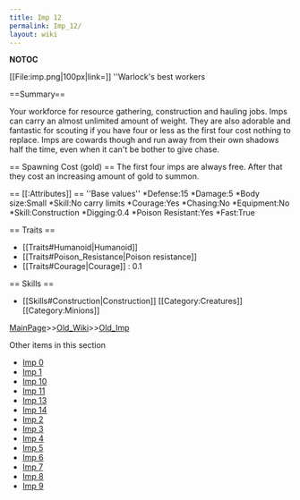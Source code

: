 ```yaml
---
title: Imp 12
permalink: Imp_12/
layout: wiki
---
```

__NOTOC__

[[File:imp.png|100px|link=]] ''Warlock's best workers

==Summary==

Your workforce for resource gathering, construction and hauling jobs.
Imps can carry an almost unlimited amount of weight.  They are also adorable and fantastic for scouting if you have four or less as the first four cost nothing to replace. Imps are cowards though and run away from their own shadows half the time, even when it can't be bother to give chase.

== Spawning Cost (gold) ==
The first four imps are always free. After that they cost an increasing amount of gold to summon.

== [[:Attributes]] ==
''Base values''
*Defense:15
*Damage:5
*Body size:Small
*Skill:No carry limits
*Courage:Yes
*Chasing:No
*Equipment:No
*Skill:Construction
*Digging:0.4
*Poison Resistant:Yes
*Fast:True

== Traits ==
* [[Traits#Humanoid|Humanoid]]
* [[Traits#Poison_Resistance|Poison resistance]]
* [[Traits#Courage|Courage]] : 0.1

== Skills ==
* [[Skills#Construction|Construction]]
[[Category:Creatures]]
[[Category:Minions]]

[MainPage](/keeperrl_wiki/ "wikilink")>>[Old_Wiki](/keeperrl_wiki/Old_Wiki "wikilink")>>[Old_Imp](/keeperrl_wiki/Old_Imp "wikilink")

Other items in this section
-    [Imp 0](/keeperrl_wiki/Imp_0 "wikilink")
-    [Imp 1](/keeperrl_wiki/Imp_1 "wikilink")
-    [Imp 10](/keeperrl_wiki/Imp_10 "wikilink")
-    [Imp 11](/keeperrl_wiki/Imp_11 "wikilink")
-    [Imp 13](/keeperrl_wiki/Imp_13 "wikilink")
-    [Imp 14](/keeperrl_wiki/Imp_14 "wikilink")
-    [Imp 2](/keeperrl_wiki/Imp_2 "wikilink")
-    [Imp 3](/keeperrl_wiki/Imp_3 "wikilink")
-    [Imp 4](/keeperrl_wiki/Imp_4 "wikilink")
-    [Imp 5](/keeperrl_wiki/Imp_5 "wikilink")
-    [Imp 6](/keeperrl_wiki/Imp_6 "wikilink")
-    [Imp 7](/keeperrl_wiki/Imp_7 "wikilink")
-    [Imp 8](/keeperrl_wiki/Imp_8 "wikilink")
-    [Imp 9](/keeperrl_wiki/Imp_9 "wikilink")
